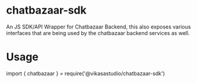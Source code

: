 # chatbazaar-sdk
An JS SDK/API Wrapper for Chatbazaar Backend, this also exposes various interfaces that are being used by the chatbazaar backend services as well.

# Usage
import { chatbazaar } = require('@vikasastudio/chatbazaar-sdk')